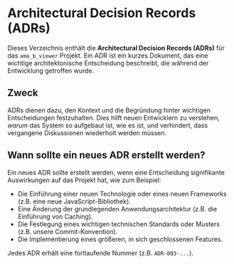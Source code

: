 # Architectural Decision Records (ADRs)

Dieses Verzeichnis enthält die **Architectural Decision Records (ADRs)** für das `ama_b_viewer` Projekt. Ein ADR ist ein kurzes Dokument, das eine wichtige architektonische Entscheidung beschreibt, die während der Entwicklung getroffen wurde.

## Zweck

ADRs dienen dazu, den Kontext und die Begründung hinter wichtigen Entscheidungen festzuhalten. Dies hilft neuen Entwicklern zu verstehen, *warum* das System so aufgebaut ist, wie es ist, und verhindert, dass vergangene Diskussionen wiederholt werden müssen.

## Wann sollte ein neues ADR erstellt werden?

Ein neues ADR sollte erstellt werden, wenn eine Entscheidung signifikante Auswirkungen auf das Projekt hat, wie zum Beispiel:

*   Die Einführung einer neuen Technologie oder eines neuen Frameworks (z.B. eine neue JavaScript-Bibliothek).
*   Eine Änderung der grundlegenden Anwendungsarchitektur (z.B. die Einführung von Caching).
*   Die Festlegung eines wichtigen technischen Standards oder Musters (z.B. unsere Commit-Konvention).
*   Die Implementierung eines größeren, in sich geschlossenen Features.

Jedes ADR erhält eine fortlaufende Nummer (z.B. `ADR-003-...`).
